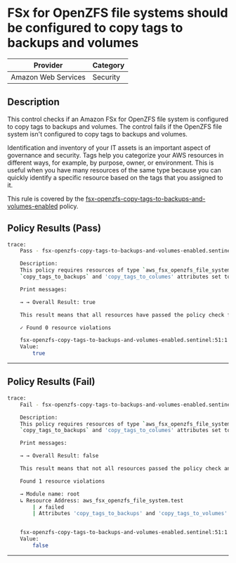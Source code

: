 # FSx for OpenZFS file systems should be configured to copy tags to backups and volumes

| Provider            | Category  |
| ------------------- | --------  |
| Amazon Web Services |  Security |

## Description

This control checks if an Amazon FSx for OpenZFS file system is configured to copy tags to backups and volumes. The control fails if the OpenZFS file system isn't configured to copy tags to backups and volumes.

Identification and inventory of your IT assets is an important aspect of governance and security. Tags help you categorize your AWS resources in different ways, for example, by purpose, owner, or environment. This is useful when you have many resources of the same type because you can quickly identify a specific resource based on the tags that you assigned to it.

This rule is covered by the [fsx-openzfs-copy-tags-to-backups-and-volumes-enabled](https://github.com/hashicorp/policy-library-FSBP-Policy-Set-for-AWS-Terraform/blob/main/policies/fsx/fsx-openzfs-copy-tags-to-backups-and-volumes-enabled.sentinel) policy.

## Policy Results (Pass)

```bash
trace:
    Pass - fsx-openzfs-copy-tags-to-backups-and-volumes-enabled.sentinel

    Description:
    This policy requires resources of type `aws_fsx_openzfs_file_system` have the
    `copy_tags_to_backups` and 'copy_tags_to_columes' attributes set to true.

    Print messages:

    → → Overall Result: true

    This result means that all resources have passed the policy check for the policy fsx-openzfs-copy-tags-to-backups-and-volumes-enabled.

    ✓ Found 0 resource violations

    fsx-openzfs-copy-tags-to-backups-and-volumes-enabled.sentinel:51:1 - Rule "main"
    Value:
        true
```

---

## Policy Results (Fail)

```bash
trace:
    Fail - fsx-openzfs-copy-tags-to-backups-and-volumes-enabled.sentinel

    Description:
    This policy requires resources of type `aws_fsx_openzfs_file_system` have the
    `copy_tags_to_backups` and 'copy_tags_to_columes' attributes set to true.

    Print messages:

    → → Overall Result: false

    This result means that not all resources passed the policy check and the protected behavior is not allowed for the policy fsx-openzfs-copy-tags-to-backups-and-volumes-enabled.

    Found 1 resource violations

    → Module name: root
    ↳ Resource Address: aws_fsx_openzfs_file_system.test
        | ✗ failed
        | Attributes 'copy_tags_to_backups' and 'copy_tags_to_volumes' must be true for 'aws_fsx_openzfs_file_system' resources. Refer to https://docs.aws.amazon.com/securityhub/latest/userguide/fsx-controls.html#fsx-1 for more details.


    fsx-openzfs-copy-tags-to-backups-and-volumes-enabled.sentinel:51:1 - Rule "main"
    Value:
        false
```

---
